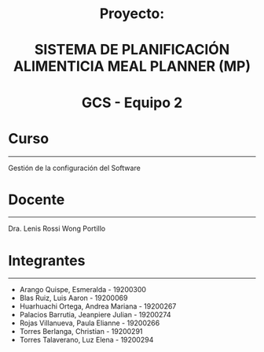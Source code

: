 # <h1 align="center"> Proyecto:  
# <h1 align="center"> SISTEMA DE PLANIFICACIÓN ALIMENTICIA MEAL PLANNER (MP)

# <h1 align="center"> GCS - Equipo 2

# Curso
---
Gestión de la configuración del Software

# Docente
---
Dra. Lenis Rossi Wong Portillo

# Integrantes
---
- Arango Quispe, Esmeralda - 19200300
- Blas Ruiz, Luis Aaron - 19200069
- Huarhuachi Ortega, Andrea Mariana - 19200267  
- Palacios Barrutia, Jeanpiere Julian - 19200274  
- Rojas Villanueva, Paula Elianne - 19200266
- Torres Berlanga, Christian - 19200291
- Torres Talaverano, Luz Elena - 19200294


  

